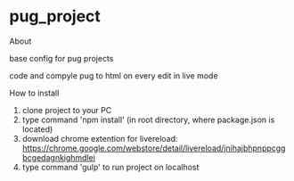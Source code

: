 # pug_project

About

base config for pug projects

code and compyle pug to html on every edit in live mode

How to install

1) clone project to your PC
2) type command 'npm install' (in root directory, where package.json is located)
3) download chrome extention for livereload: https://chrome.google.com/webstore/detail/livereload/jnihajbhpnppcggbcgedagnkighmdlei
4) type command 'gulp' to run project on localhost
